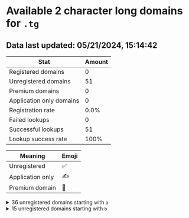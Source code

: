 # Available 2 character long domains for `.tg`

## Data last updated: 05/21/2024, 15:14:42

|Stat|Amount|
|--|--|
|Registered domains|0|
|Unregistered domains|51|
|Premium domains|0|
|Application only domains|0|
|Registration rate|0.0%|
|Failed lookups|0|
|Successful lookups|51|
|Lookup success rate|100%|


|Meaning|Emoji|
|--|--|
|Unregistered|:white_check_mark:|
|Application only|:writing_hand:|
|Premium domain|:gem:|

<details>
<summary>36 unregistered domains starting with <bold><code>a</code></bold></summary>

|Type|Domain|
|--|--|
|:white_check_mark:|`a0.tg`|
|:white_check_mark:|`a1.tg`|
|:white_check_mark:|`a2.tg`|
|:white_check_mark:|`a3.tg`|
|:white_check_mark:|`a4.tg`|
|:white_check_mark:|`a5.tg`|
|:white_check_mark:|`a6.tg`|
|:white_check_mark:|`a7.tg`|
|:white_check_mark:|`a8.tg`|
|:white_check_mark:|`a9.tg`|
|:white_check_mark:|`aa.tg`|
|:white_check_mark:|`ab.tg`|
|:white_check_mark:|`ac.tg`|
|:white_check_mark:|`ad.tg`|
|:white_check_mark:|`ae.tg`|
|:white_check_mark:|`af.tg`|
|:white_check_mark:|`ag.tg`|
|:white_check_mark:|`ah.tg`|
|:white_check_mark:|`ai.tg`|
|:white_check_mark:|`aj.tg`|
|:white_check_mark:|`ak.tg`|
|:white_check_mark:|`al.tg`|
|:white_check_mark:|`am.tg`|
|:white_check_mark:|`an.tg`|
|:white_check_mark:|`ao.tg`|
|:white_check_mark:|`ap.tg`|
|:white_check_mark:|`aq.tg`|
|:white_check_mark:|`ar.tg`|
|:white_check_mark:|`as.tg`|
|:white_check_mark:|`at.tg`|
|:white_check_mark:|`au.tg`|
|:white_check_mark:|`av.tg`|
|:white_check_mark:|`aw.tg`|
|:white_check_mark:|`ax.tg`|
|:white_check_mark:|`ay.tg`|
|:white_check_mark:|`az.tg`|
</details>
<details>
<summary>15 unregistered domains starting with <bold><code>b</code></bold></summary>

|Type|Domain|
|--|--|
|:white_check_mark:|`ba.tg`|
|:white_check_mark:|`bb.tg`|
|:white_check_mark:|`bc.tg`|
|:white_check_mark:|`bd.tg`|
|:white_check_mark:|`be.tg`|
|:white_check_mark:|`bf.tg`|
|:white_check_mark:|`bg.tg`|
|:white_check_mark:|`bh.tg`|
|:white_check_mark:|`bi.tg`|
|:white_check_mark:|`bj.tg`|
|:white_check_mark:|`bk.tg`|
|:white_check_mark:|`bl.tg`|
|:white_check_mark:|`bm.tg`|
|:white_check_mark:|`bn.tg`|
|:white_check_mark:|`bo.tg`|
</details>